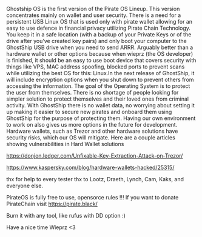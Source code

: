 Ghostship OS is the first version of the Pirate OS Lineup. This version concentrates mainly on wallet and user security. There is a need for a persistent USB Linux OS that is used only with pirate wallet allowing for an easy to use defence in financial privacy utilizing Pirate Chain Technology. You keep it in a safe location (with a backup of your Private Keys or of the drive after you’ve created key pairs) and only boot your computer to the GhostShip USB drive when you need to send ARRR. Arguably better than a hardware wallet or other options because when wieprz (the OS developer) is finished, it should be an easy to use boot device that covers security with things like VPS, MAC address spoofing, blocked ports to prevent scans while utilizing the best OS for this: Linux.In the next release of GhostShip, it will include encryption options when you shut down to prevent others from accessing the information. The goal of the Operating System is to protect the user from themselves. There is no shortage of people looking for simpler solution to protect themselves and their loved ones from criminal activity. With GhostShip there is no wallet data, no worrying about setting it up making it easier to secure new pirates and onboard them using GhostShip for the purpose of protecting them. Having our own environment to work on also gives us more options in the future for development. Hardware wallets, such as Trezor and other hardware solutions have security risks, which our OS will  mitigate. Here are a couple articles showing vulnerabilities in Hard Wallet solutions

https://donjon.ledger.com/Unfixable-Key-Extraction-Attack-on-Trezor/

https://www.kaspersky.com/blog/hardware-wallets-hacked/25315/


thx for help to every tester
thx to Lootz, Draeth, Lynch, Cam, Kaks, and everyone else.


PirateOS is fully free to use, opensorce rules !!!
If you want to donate PirateChain visit https://pirate.black/

Burn it with any tool, like rufus with DD option :)

Have a nice time
Wieprz <3